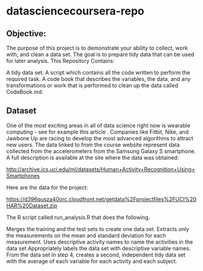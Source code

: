 # datasciencecoursera-repo
## Objective:
The purpose of this project is to demonstrate your ability to collect, work with, and clean a data set. 
The goal is to prepare tidy data that can be used for later analysis. 
This Repository Contains:

A tidy data set.
A script which contains all the code written to perform the required task.
A code book that describes the variables, the data, and any transformations or work that is performed to clean up the data called CodeBook.md.

## Dataset
One of the most exciting areas in all of data science right now is wearable computing - see for example this article . 
Companies like Fitbit, Nike, and Jawbone Up are racing to develop the most advanced algorithms to attract new users. 
The data linked to from the course website represent data collected from the accelerometers from the Samsung Galaxy S smartphone.
A full description is available at the site where the data was obtained:

http://archive.ics.uci.edu/ml/datasets/Human+Activity+Recognition+Using+Smartphones

Here are the data for the project:

https://d396qusza40orc.cloudfront.net/getdata%2Fprojectfiles%2FUCI%20HAR%20Dataset.zip

The R script called run_analysis.R that does the following.

Merges the training and the test sets to create one data set.
Extracts only the measurements on the mean and standard deviation for each measurement.
Uses descriptive activity names to name the activities in the data set
Appropriately labels the data set with descriptive variable names.
From the data set in step 4, creates a second, independent tidy data set with the average of each variable for 
each activity and each subject.
